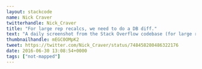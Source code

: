 ```yaml
---
layout: stackcode
name: Nick Craver
twitterhandle: Nick_Craver
title: "For large rep recalcs, we need to do a DB diff."
text: "A daily screenshot from the Stack Overflow codebase (for large rep recalcs, we need to do a DB diff). "
thumbnailhandle: mEGC0OMpK2
tweet: https://twitter.com/Nick_Craver/status/748458280486322176
date: 2016-06-30 13:08:54+0000
tags: ["not-mapped"]
---
```

